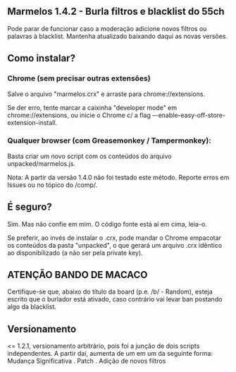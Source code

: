 ## Marmelos 1.4.2 - Burla filtros e blacklist do 55ch

Pode parar de funcionar caso a moderação adicione novos filtros ou palavras 
à blacklist. Mantenha atualizado baixando daqui as novas versões.

## Como instalar?

### Chrome (sem precisar outras extensões)

Salve o arquivo "marmelos.crx" e arraste para chrome://extensions.

Se der erro, tente marcar a caixinha "developer mode" em chrome://extensions, 
ou inicie o Chrome c/ a flag –-enable-easy-off-store-extension-install.

### Qualquer browser (com Greasemonkey / Tampermonkey):

Basta criar um novo script com os conteúdos do arquivo unpacked/marmelos.js.

Nota: A partir da versão 1.4.0 não foi testado este método. Reporte erros em 
Issues ou no tópico do /comp/.

## É seguro?
Sim. Mas não confie em mim. O código fonte está aí em cima, leia-o.

Se preferir, ao invés de instalar o .crx, pode mandar o Chrome empacotar os 
conteúdos da pasta "unpacked", o que gerará um arquivo .crx idêntico ao 
disponibilizado (a não ser pela private key).

## ATENÇÃO BANDO DE MACACO
Certifique-se que, abaixo do título da board (p.e. /b/ - Random), esteja 
escrito que o burlador está ativado, caso contrário vai levar ban postando 
algo da blacklist.

## Versionamento

<= 1.2.1, versionamento arbitrário, pois foi a junção de dois scripts 
independentes. A partir daí, aumenta de um em um da seguinte forma:
Mudança Significativa . Patch . Adição de novos filtros
